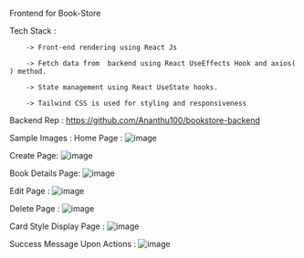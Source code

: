 Frontend for Book-Store

Tech Stack :

        -> Front-end rendering using React Js

        -> Fetch data from  backend using React UseEffects Hook and axios( ) method.

        -> State management using React UseState hooks.

        -> Tailwind CSS is used for styling and responsiveness

Backend Rep : https://github.com/Ananthu100/bookstore-backend

Sample Images : 
Home Page :
![image](https://github.com/Ananthu100/bookstore-frontend/assets/130231271/26b2fcb5-b163-4c60-90a9-82213a939a78)

Create Page:
![image](https://github.com/Ananthu100/bookstore-frontend/assets/130231271/f2fd247f-7479-4251-96a0-7839fd88a426)

Book Details Page:
![image](https://github.com/Ananthu100/bookstore-frontend/assets/130231271/f73f7a53-c1b3-4036-8bd3-b16b5a9c3ecb)

Edit Page :
![image](https://github.com/Ananthu100/bookstore-frontend/assets/130231271/6c812334-003c-4f9b-95fe-8d071da65b1b)

Delete Page :
![image](https://github.com/Ananthu100/bookstore-frontend/assets/130231271/f23e4090-0004-43bc-89d6-136d5398071c)

Card Style Display Page :
![image](https://github.com/Ananthu100/bookstore-frontend/assets/130231271/715fd722-e5e8-45a9-bb7b-420e238fae9f)

Success Message Upon Actions :
![image](https://github.com/Ananthu100/bookstore-frontend/assets/130231271/6e6a1576-97a7-4734-a548-14c1f492449d)





